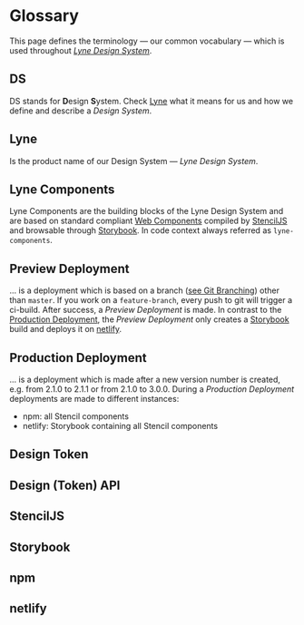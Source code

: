 # Glossary
This page defines the terminology — our common vocabulary — which is used throughout *[Lyne Design System](#lyne)*.

## DS
DS stands for **D**esign **S**ystem. Check [Lyne](#lyne) what it means for us and how we define and describe a *Design System*.

## Lyne
Is the product name of our Design System — *Lyne Design System*.

## Lyne Components
Lyne Components are the building blocks of the Lyne Design System and are based on standard compliant [Web Components](https://www.webcomponents.org/specs) compiled by [StencilJS](#stenciljs) and browsable through [Storybook](#storybook). In code context always referred as `lyne-components`.

## Preview Deployment
... is a deployment which is based on a branch ([see Git Branching](https://git-scm.com/book/en/v2/Git-Branching-Branches-in-a-Nutshell)) other than `master`. If you work on a `feature-branch`, every push to git will trigger a ci-build. After success, a *Preview Deployment* is made. In contrast to the [Production Deployment](#production-deployment), the *Preview Deployment* only creates a [Storybook](#storybook) build and deploys it on [netlify](#netlify).

## Production Deployment
... is a deployment which is made after a new version number is created, e.g. from 2.1.0 to 2.1.1 or from 2.1.0 to 3.0.0. During a *Production Deployment* deployments are made to different instances:
- npm: all Stencil components
- netlify: Storybook containing all Stencil components

## Design Token

## Design (Token) API

## StencilJS

## Storybook

## npm

## netlify